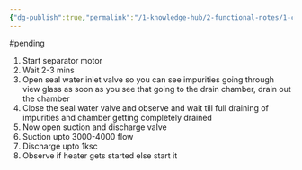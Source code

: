```yaml
---
{"dg-publish":true,"permalink":"/1-knowledge-hub/2-functional-notes/1-career-notes/3-tstps-kaniha-technical-notes/c-reports-lm-is-checklists/centrifuge-starting/","noteIcon":""}
---
```


#pending 
1. Start separator motor
2. Wait 2-3 mins
3. Open seal water inlet valve so you can see impurities going through view glass as soon as you see that going to the drain chamber, drain out the chamber
4. Close the seal water valve and observe and wait till full draining of impurities and chamber getting completely drained
5. Now open suction and discharge valve
6. Suction upto 3000-4000 flow
7. Discharge upto 1ksc
8. Observe if heater gets started else start it